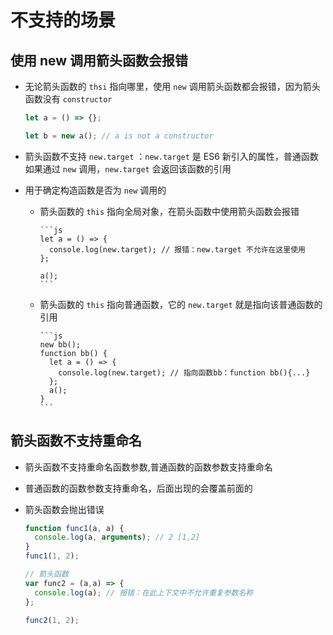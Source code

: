 # 不支持的场景

## 使用 new 调用箭头函数会报错

- 无论箭头函数的 `thsi` 指向哪里，使用 `new` 调用箭头函数都会报错，因为箭头函数没有 `constructor`

    ```js
    let a = () => {};

    let b = new a(); // a is not a constructor
    ```

- 箭头函数不支持 `new.target` ：`new.target` 是 ES6 新引入的属性，普通函数如果通过 `new` 调用，`new.target` 会返回该函数的引用

- 用于确定构造函数是否为 `new` 调用的

  - 箭头函数的 `this` 指向全局对象，在箭头函数中使用箭头函数会报错

        ```js
        let a = () => {
          console.log(new.target); // 报错：new.target 不允许在这里使用
        };

        a();
        ```

  - 箭头函数的 `this` 指向普通函数，它的 `new.target` 就是指向该普通函数的引用

        ```js
        new bb();
        function bb() {
          let a = () => {
            console.log(new.target); // 指向函数bb：function bb(){...}
          };
          a();
        }
        ```

## 箭头函数不支持重命名

- 箭头函数不支持重命名函数参数,普通函数的函数参数支持重命名

- 普通函数的函数参数支持重命名，后面出现的会覆盖前面的

- 箭头函数会抛出错误

    ```js
    function func1(a, a) {
      console.log(a, arguments); // 2 [1,2]
    }
    func1(1, 2);

    // 箭头函数
    var func2 = (a,a) => {
      console.log(a); // 报错：在此上下文中不允许重复参数名称
    };

    func2(1, 2);
    ```
